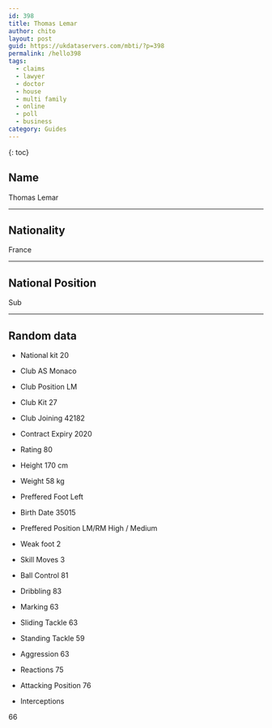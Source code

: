 ```yaml
---
id: 398
title: Thomas Lemar
author: chito
layout: post
guid: https://ukdataservers.com/mbti/?p=398
permalink: /hello398
tags:
  - claims
  - lawyer
  - doctor
  - house
  - multi family
  - online
  - poll
  - business
category: Guides
---
```



{: toc}

## Name  
Thomas Lemar 

* * *

## Nationality  
France 

* * *

## National Position  
Sub 

* * *

## Random data 

  * National kit 
20 

  * Club 
AS Monaco 

  * Club Position 
LM 

  * Club Kit 
27 

  * Club Joining 
42182 

  * Contract Expiry 
2020 

  * Rating 
80 

  * Height 
170 cm 

  * Weight 
58 kg 

  * Preffered Foot 
Left 

  * Birth Date 
35015 

  * Preffered Position 
LM/RM High / Medium 

  * Weak foot 
2 

  * Skill Moves 
3 

  * Ball Control 
81 

  * Dribbling 
83 

  * Marking 
63 

  * Sliding Tackle 
63 

  * Standing Tackle 
59 

  * Aggression 
63 

  * Reactions 
75 

  * Attacking Position 
76 

  * Interceptions 

66